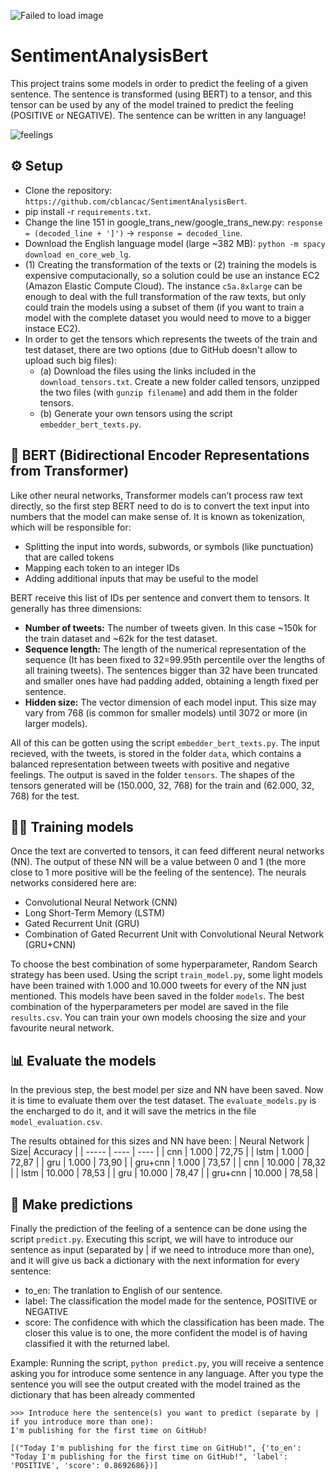 ![Failed to load image](https://user-images.githubusercontent.com/105242658/168151092-221a7d19-449e-40f5-8800-b68c2aad54a9.jpeg)

# SentimentAnalysisBert

This project trains some models in order to predict the feeling of a given sentence. The sentence is transformed (using BERT) to a tensor, and this tensor can be used by any of the model trained to predict the feeling (POSITIVE or NEGATIVE). The sentence can be written in any language!

![feelings](https://user-images.githubusercontent.com/105242658/169574722-5248f37e-fe35-4564-ad39-4cc78511fccd.png)


## :gear: Setup
- Clone the repository: `https://github.com/cblancac/SentimentAnalysisBert`.
- pip install -r `requirements.txt`.
- Change the line 151 in google_trans_new/google_trans_new.py: 
  `response = (decoded_line + ']')` -> `response = decoded_line`.
- Download the English language model (large ~382 MB): `python -m spacy download en_core_web_lg`.
- (1) Creating the transformation of the texts or (2) training the models is expensive computacionally, so a solution could be use an instance EC2 (Amazon Elastic Compute Cloud). The instance `c5a.8xlarge` can be enough to deal with the full transformation of the raw texts, but only could train the models using a subset of them (if you want to train a model with the complete dataset you would need to move to a bigger instace EC2).
- In order to get the tensors which represents the tweets of the train and test dataset, there are two options (due to GitHub doesn't allow to upload such big files):
    - (a) Download the files using the links included in the `download_tensors.txt`. Create a new folder called tensors, unzipped the two files (with `gunzip filename`) and add them in the folder tensors.
    - (b) Generate your own tensors using the script `embedder_bert_texts.py`.
    
    
## :brain: BERT (Bidirectional Encoder Representations from Transformer)

Like other neural networks, Transformer models can’t process raw text directly, so the first step BERT need to do is to convert the text input into numbers that the model can make sense of. It is known as tokenization, which will be responsible for:
- Splitting the input into words, subwords, or symbols (like punctuation) that are called tokens
- Mapping each token to an integer IDs
- Adding additional inputs that may be useful to the model

BERT receive this list of IDs per sentence and convert them to tensors. It generally has three dimensions:

- **Number of tweets:** The number of tweets given. In this case ~150k for the train dataset and ~62k for the test dataset.
- **Sequence length:** The length of the numerical representation of the sequence (It has been fixed to 32=99.95th percentile over the lengths of all training tweets). The sentences bigger than 32 have been truncated and smaller ones have had padding added, obtaining a length fixed per sentence. 
- **Hidden size:** The vector dimension of each model input. This size may vary from 768 (is common for smaller models) until 3072 or more (in larger models).

All of this can be gotten using the script `embedder_bert_texts.py`. The input recieved, with the tweets, is stored in the folder `data`, which contains a balanced representation between tweets with positive and negative feelings. The output is saved in the folder `tensors`. The shapes of the tensors generated will be (150.000, 32, 768) for the train and (62.000, 32, 768) for the test. 


## 	:weight_lifting_man: Training models

Once the text are converted to tensors, it can feed different neural networks (NN). The output of these NN will be a value between 0 and 1 (the more close to 1 more positive will be the feeling of the sentence). The neurals networks considered here are:
- Convolutional Neural Network (CNN)
- Long Short-Term Memory (LSTM)
- Gated Recurrent Unit (GRU)
- Combination of Gated Recurrent Unit with Convolutional Neural Network (GRU+CNN)

To choose the best combination of some hyperparameter, Random Search strategy has been used. Using the script `train_model.py`, some light models have been trained with 1.000 and 10.000 tweets for every of the NN just mentioned. This models have been saved in the folder `models`. The best combination of the hyperparameters per model are saved in the file `results.csv`. You can train your own models choosing the size and your favourite neural network. 

## :bar_chart: Evaluate the models

In the previous step, the best model per size and NN have been saved. Now it is time to evaluate them over the test dataset. The `evaluate_models.py` is the encharged to do it, and it will save the metrics in the file `model_evaluation.csv`.

The results obtained for this sizes and NN have been:
| Neural Network | Size| Accuracy |
| ----- | ---- | ---- |
| cnn | 1.000 | 72,75 |
| lstm | 1.000 | 72,87 |
| gru | 1.000 | 73,90 |
| gru+cnn | 1.000 | 73,57 |
| cnn | 10.000 | 78,32 |
| lstm | 10.000 | 78,53 |
| gru | 10.000 | 78,47 |
| gru+cnn | 10.000 | 78,58 |

## :tada: Make predictions

Finally the prediction of the feeling of a sentence can be done using the script `predict.py`. Executing this script, we will have to introduce our sentence as input (separated by | if we need to introduce more than one), and it will give us back a dictionary with the next information for every sentence:
- to_en: The tranlation to English of our sentence.
- label: The classification the model made for the sentence, POSITIVE or NEGATIVE
- score: The confidence with which the classification has been made. The closer this value is to one, the more confident the model is of having classified it with the returned label.

Example:
    Running the script, `python predict.py`, you will receive a sentence asking you for introduce some sentence in any language. After you type the sentence you will see the output created with the model trained as the dictionary that has been already commented
    

    
```
>>> Introduce here the sentence(s) you want to predict (separate by | if you introduce more than one):
I'm publishing for the first time on GitHub!

[("Today I'm publishing for the first time on GitHub!", {'to_en': "Today I'm publishing for the first time on GitHub!", 'label': 'POSITIVE', 'score': 0.8692686})]
```

    

    


